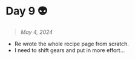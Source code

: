 # Day 9 👽

> *May 4, 2024*

- Re wrote the whole recipe page from scratch.
- I need to shift gears and put in more effort...